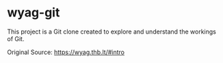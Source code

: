 # wyag-git
This project is a Git clone created to explore and understand the workings of Git.

Original Source: https://wyag.thb.lt/#intro
